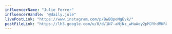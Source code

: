 ```yaml
---
influencerName: "Julie Ferrer"
influencerHandle: "@daily.jule"
livePostLink: "https://www.instagram.com/p/BwBQpeNgEvk/"
postFileLink: "https://lh3.google.com/u/0/d/1N7-aNjNz_wHaAoy2pMJYhdMKRUMapnca"
---
```


